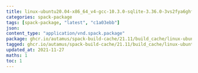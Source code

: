 ```yaml
---
title: linux-ubuntu20.04-x86_64_v4-gcc-10.3.0-sqlite-3.36.0-3vs2fya6ghfcynbvz55htehanyedmvlx.spack:latest
categories: spack-package
tags: [spack-package, "latest", "c1a03ebb"]
json: 
content_type: "application/vnd.spack.package"
package: ghcr.io/autamus/spack-build-cache/21.11/build_cache/linux-ubuntu20.04-x86_64_v4-gcc-10.3.0-sqlite-3.36.0-3vs2fya6ghfcynbvz55htehanyedmvlx.spack:latest
tagged: ghcr.io/autamus/spack-build-cache/21.11/build_cache/linux-ubuntu20.04-x86_64_v4-gcc-10.3.0-sqlite-3.36.0-3vs2fya6ghfcynbvz55htehanyedmvlx.spack:c1a03ebb
updated_at: 2021-11-27
maths: 1
toc: 1
---
```


